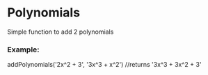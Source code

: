 # Polynomials
Simple function to add 2 polynomials

### Example:
addPolynomials('2x^2 + 3', '3x^3 + x^2') //returns '3x^3 + 3x^2 + 3'
